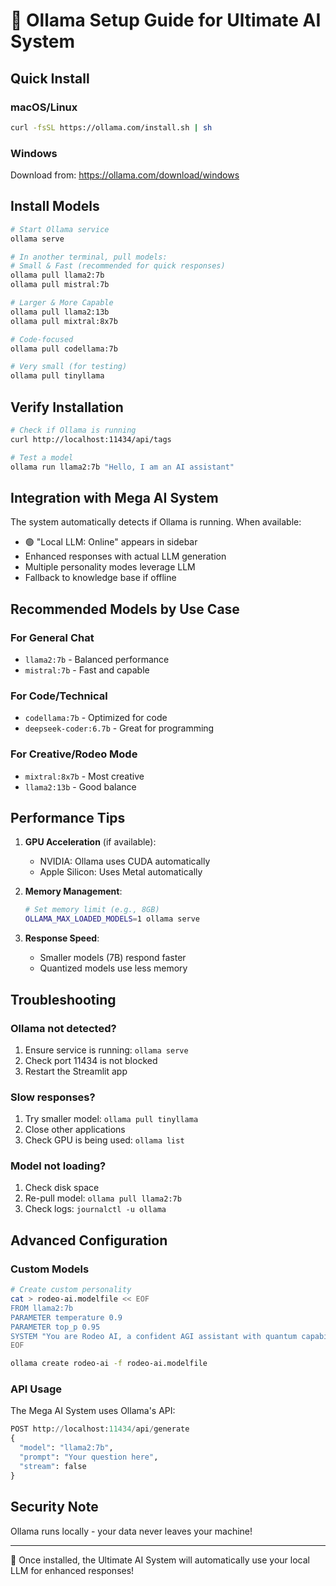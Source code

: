 # 🤖 Ollama Setup Guide for Ultimate AI System

## Quick Install

### macOS/Linux
```bash
curl -fsSL https://ollama.com/install.sh | sh
```

### Windows
Download from: https://ollama.com/download/windows

## Install Models

```bash
# Start Ollama service
ollama serve

# In another terminal, pull models:
# Small & Fast (recommended for quick responses)
ollama pull llama2:7b
ollama pull mistral:7b

# Larger & More Capable
ollama pull llama2:13b
ollama pull mixtral:8x7b

# Code-focused
ollama pull codellama:7b

# Very small (for testing)
ollama pull tinyllama
```

## Verify Installation

```bash
# Check if Ollama is running
curl http://localhost:11434/api/tags

# Test a model
ollama run llama2:7b "Hello, I am an AI assistant"
```

## Integration with Mega AI System

The system automatically detects if Ollama is running. When available:
- 🟢 "Local LLM: Online" appears in sidebar
- Enhanced responses with actual LLM generation
- Multiple personality modes leverage LLM
- Fallback to knowledge base if offline

## Recommended Models by Use Case

### For General Chat
- `llama2:7b` - Balanced performance
- `mistral:7b` - Fast and capable

### For Code/Technical
- `codellama:7b` - Optimized for code
- `deepseek-coder:6.7b` - Great for programming

### For Creative/Rodeo Mode
- `mixtral:8x7b` - Most creative
- `llama2:13b` - Good balance

## Performance Tips

1. **GPU Acceleration** (if available):
   - NVIDIA: Ollama uses CUDA automatically
   - Apple Silicon: Uses Metal automatically

2. **Memory Management**:
   ```bash
   # Set memory limit (e.g., 8GB)
   OLLAMA_MAX_LOADED_MODELS=1 ollama serve
   ```

3. **Response Speed**:
   - Smaller models (7B) respond faster
   - Quantized models use less memory

## Troubleshooting

### Ollama not detected?
1. Ensure service is running: `ollama serve`
2. Check port 11434 is not blocked
3. Restart the Streamlit app

### Slow responses?
1. Try smaller model: `ollama pull tinyllama`
2. Close other applications
3. Check GPU is being used: `ollama list`

### Model not loading?
1. Check disk space
2. Re-pull model: `ollama pull llama2:7b`
3. Check logs: `journalctl -u ollama`

## Advanced Configuration

### Custom Models
```bash
# Create custom personality
cat > rodeo-ai.modelfile << EOF
FROM llama2:7b
PARAMETER temperature 0.9
PARAMETER top_p 0.95
SYSTEM "You are Rodeo AI, a confident AGI assistant with quantum capabilities."
EOF

ollama create rodeo-ai -f rodeo-ai.modelfile
```

### API Usage
The Mega AI System uses Ollama's API:
```python
POST http://localhost:11434/api/generate
{
  "model": "llama2:7b",
  "prompt": "Your question here",
  "stream": false
}
```

## Security Note

Ollama runs locally - your data never leaves your machine!

---

🎉 Once installed, the Ultimate AI System will automatically use your local LLM for enhanced responses!